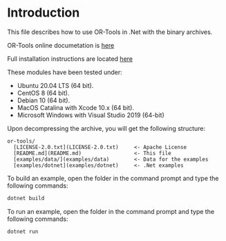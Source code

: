 # Introduction

This file describes how to use OR-Tools in .Net with the binary archives.

OR-Tools online documetation is
[here](https://developers.google.com/optimization)

Full installation instructions are located
[here](https://developers.google.com/optimization/install/dotnet/)

These modules have been tested under:

  - Ubuntu 20.04 LTS (64 bit).
  - CentOS 8 (64 bit).
  - Debian 10 (64 bit).
  - MacOS Catalina with Xcode 10.x (64 bit).
  - Microsoft Windows with Visual Studio 2019 (64-bit)

Upon decompressing the archive, you will get the following structure:

```
or-tools/
  [LICENSE-2.0.txt](LICENSE-2.0.txt)     <- Apache License
  [README.md](README.md)                 <- This file
  [examples/data/](examples/data)        <- Data for the examples
  [examples/dotnet](examples/dotnet)     <- .Net examples
```

To build an example, open the folder in the command prompt and type the following commands:

```sh
dotnet build
```

To run an example, open the folder in the command prompt and type the following commands:

```sh
dotnet run
```
